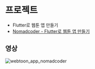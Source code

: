 # 프로젝트
- Flutter로 웹툰 앱 만들기
- [Nomadcoder - Flutter로 웹툰 앱 만들기](https://nomadcoders.co/flutter-for-beginners/lobby)

## 영상
![webtoon_app_nomadcoder](https://user-images.githubusercontent.com/118904460/227115669-849e2235-1410-4d4b-883f-b8caf7e35573.gif)

